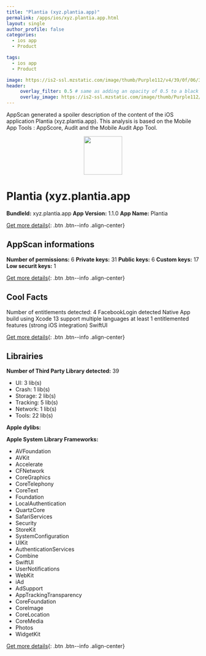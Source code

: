 ```yaml
---
title: "Plantia (xyz.plantia.app)"
permalink: /apps/ios/xyz.plantia.app.html
layout: single
author_profile: false
categories: 
  - ios app 
  - Product 

tags: 
  - ios app 
  - Product 

image: https://is2-ssl.mzstatic.com/image/thumb/Purple112/v4/39/0f/06/390f0698-a6e7-174e-4635-b3ea0d9af11f/AppIcon-0-1x_U007emarketing-0-10-0-85-220.png/512x512bb.jpg
header: 
     overlay_filter: 0.5 # same as adding an opacity of 0.5 to a black background
     overlay_image: https://is2-ssl.mzstatic.com/image/thumb/Purple112/v4/39/0f/06/390f0698-a6e7-174e-4635-b3ea0d9af11f/AppIcon-0-1x_U007emarketing-0-10-0-85-220.png/512x512bb.jpg
---
```

AppScan generated a spoiler description of the content of the iOS application Plantia (xyz.plantia.app). This analysis is based on the Mobile App Tools : AppScore, Audit and the Mobile Audit App Tool.

  
  
<div style="text-align: center;"><img src="https://is2-ssl.mzstatic.com/image/thumb/Purple112/v4/39/0f/06/390f0698-a6e7-174e-4635-b3ea0d9af11f/AppIcon-0-1x_U007emarketing-0-10-0-85-220.png/512x512bb.jpg" width="100" height="100"></div>  
  
# Plantia (xyz.plantia.app

**BundleId:** xyz.plantia.app
**App Version:** 1.1.0
**App Name:** Plantia


[Get more details](/pricing.html){: .btn .btn--info .align-center}  
  
## AppScan informations 

**Number of permissions:** 6
**Private keys:** 31
**Public keys:** 6
**Custom keys:** 17
**Low securit keys:** 1
  
[Get more details](/pricing.html){: .btn .btn--info .align-center}

## Cool Facts

Number of entitlements detected: 4
FacebookLogin detected
Native App
build using Xcode 13
support multiple languages
at least 1 entitlemented features (strong iOS integration)
SwiftUI
  
[Get more details](/pricing.html){: .btn .btn--info .align-center}

## Librairies 
**Number of Third Party Library detected:** 39
- UI: 3 lib(s)
- Crash: 1 lib(s)
- Storage: 2 lib(s)
- Tracking: 5 lib(s)
- Network: 1 lib(s)
- Tools: 22 lib(s)

**Apple dylibs:**


**Apple System Library Frameworks:**
- AVFoundation
- AVKit
- Accelerate
- CFNetwork
- CoreGraphics
- CoreTelephony
- CoreText
- Foundation
- LocalAuthentication
- QuartzCore
- SafariServices
- Security
- StoreKit
- SystemConfiguration
- UIKit
- AuthenticationServices
- Combine
- SwiftUI
- UserNotifications
- WebKit
- iAd
- AdSupport
- AppTrackingTransparency
- CoreFoundation
- CoreImage
- CoreLocation
- CoreMedia
- Photos
- WidgetKit


  
[Get more details](/pricing.html){: .btn .btn--info .align-center}

